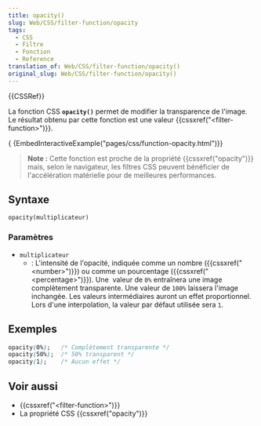 ```yaml
---
title: opacity()
slug: Web/CSS/filter-function/opacity
tags:
  - CSS
  - Filtre
  - Fonction
  - Reference
translation_of: Web/CSS/filter-function/opacity()
original_slug: Web/CSS/filter-function/opacity()
---
```

{{CSSRef}}

La fonction CSS **`opacity()`** permet de modifier la transparence de l'image. Le résultat obtenu par cette fonction est une valeur {{cssxref("&lt;filter-function&gt;")}}.

{ {EmbedInteractiveExample("pages/css/function-opacity.html")}}

> **Note :** Cette fonction est proche de la propriété {{cssxref("opacity")}} mais, selon le navigateur, les filtres CSS peuvent bénéficier de l'accélération matérielle pour de meilleures performances.

## Syntaxe

    opacity(multiplicateur)

### Paramètres

- `multiplicateur`
  - : L'intensité de l'opacité, indiquée comme un nombre ({{cssxref("&lt;number&gt;")}}) ou comme un pourcentage ({{cssxref("&lt;percentage&gt;")}}). Une  valeur de `0%` entraînera une image complètement transparente. Une valeur de `100%` laissera l'image inchangée. Les valeurs intermédiaires auront un effet proportionnel. Lors d'une interpolation, la valeur par défaut utilisée sera `1`.

## Exemples

```css
opacity(0%);   /* Complètement transparente */
opacity(50%);  /* 50% transparent */
opacity(1);    /* Aucun effet */
```

## Voir aussi

- {{cssxref("&lt;filter-function&gt;")}}
- La propriété CSS {{cssxref("opacity")}}
